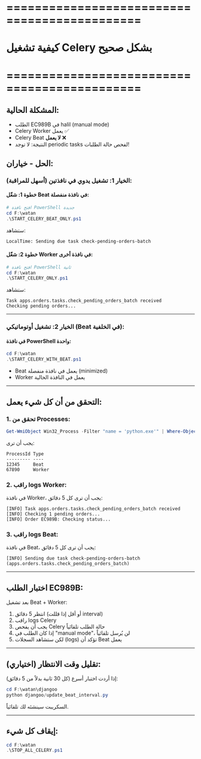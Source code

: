# =============================================
# كيفية تشغيل Celery بشكل صحيح
# =============================================

## المشكلة الحالية:
- الطلب EC989B في halil (manual mode)
- Celery Worker يعمل ✅
- Celery Beat **لا يعمل** ❌
- النتيجة: لا توجد periodic tasks لفحص حالة الطلبات!

## الحل - خياران:

### الخيار 1: تشغيل يدوي في نافذتين (أسهل للمراقبة):

#### خطوة 1: شغّل Beat في نافذة منفصلة:
```powershell
# افتح نافذة PowerShell جديدة
cd F:\watan
.\START_CELERY_BEAT_ONLY.ps1
```
ستشاهد:
```
LocalTime: Sending due task check-pending-orders-batch
```

#### خطوة 2: شغّل Worker في نافذة أخرى:
```powershell
# افتح نافذة PowerShell ثانية
cd F:\watan
.\START_CELERY_ONLY.ps1
```
ستشاهد:
```
Task apps.orders.tasks.check_pending_orders_batch received
Checking pending orders...
```

---

### الخيار 2: تشغيل أوتوماتيكي (Beat في الخلفية):

#### في نافذة PowerShell واحدة:
```powershell
cd F:\watan
.\START_CELERY_WITH_BEAT.ps1
```
- Beat يعمل في نافذة منفصلة (minimized)
- Worker يعمل في النافذة الحالية

---

## التحقق من أن كل شيء يعمل:

### 1. تحقق من Processes:
```powershell
Get-WmiObject Win32_Process -Filter "name = 'python.exe'" | Where-Object { $_.CommandLine -like "*celery*" } | Select-Object ProcessId, @{Name='Type';Expression={if($_.CommandLine -like '*beat*'){'Beat'}elseif($_.CommandLine -like '*worker*'){'Worker'}else{'Unknown'}}} | Format-Table -AutoSize
```

يجب أن ترى:
```
ProcessId Type
--------- ----
12345     Beat
67890     Worker
```

### 2. راقب logs Worker:
في نافذة Worker، يجب أن ترى كل 5 دقائق:
```
[INFO] Task apps.orders.tasks.check_pending_orders_batch received
[INFO] Checking 1 pending orders...
[INFO] Order EC989B: Checking status...
```

### 3. راقب logs Beat:
في نافذة Beat، يجب أن ترى كل 5 دقائق:
```
[INFO] Sending due task check-pending-orders-batch (apps.orders.tasks.check_pending_orders_batch)
```

---

## اختبار الطلب EC989B:

بعد تشغيل Beat + Worker:

1. انتظر 5 دقائق (أو أقل إذا قللت interval)
2. راقب logs Celery
3. يجب أن يفحص Celery حالة الطلب تلقائياً
4. إذا كان الطلب في "manual mode"، لن يُرسل تلقائياً
5. لكن ستشاهد السجلات (logs) تؤكد أن Beat يعمل

---

## تقليل وقت الانتظار (اختياري):

إذا أردت اختبار أسرع (كل 30 ثانية بدلاً من 5 دقائق):

```powershell
cd F:\watan\djangoo
python djangoo/update_beat_interval.py
```

السكريبت سينشئه لك تلقائياً.

---

## إيقاف كل شيء:

```powershell
cd F:\watan
.\STOP_ALL_CELERY.ps1
```
